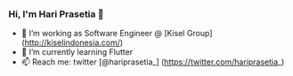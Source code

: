 ### Hi, I'm Hari Prasetia 👋

- 🔭 I’m working as Software Engineer @ [Kisel Group] (http://kiselindonesia.com/)
- 🌱 I’m currently learning Flutter
- 📫 Reach me: twitter [@hariprasetia_] (https://twitter.com/hariprasetia_)
<!--

<!--

Here are some ideas to get you started:

- 🔭 I’m working as Software Engineer @ [Kisel Group] (http://kiselindonesia.com/)
- 🌱 I’m currently learning Flutter
- 👯 I’m looking to collaborate on ...
- 🤔 I’m looking for help with ...
- 💬 Ask me about ...
- 📫 Reach me: twitter [@hariprasetia_] (https://twitter.com/hariprasetia_)
- 😄 Pronouns: ...
- ⚡ Fun fact: ...
-->
